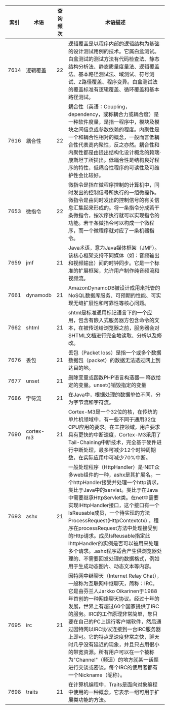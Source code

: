 | 索引 | 术语      | 查询频次 | 术语描述                                                     |
| ---- | --------- | -------- | ------------------------------------------------------------ |
| 7614 | 逻辑覆盖  | 22       | 逻辑覆盖是以程序内部的逻辑结构为基础的设计测试用例的技术。它属白盒测试。白盒测试的测试方法有代码检查法、静态结构分析法、静态质量度量法、逻辑覆盖法、基本路径测试法、域测试、符号测试、Z路径覆盖、程序变异。白盒测试法的覆盖标准有逻辑覆盖、循环覆盖和基本路径测试。 |
| 7616 | 耦合性    | 22       | 耦合性（英语：Coupling，dependency，或称耦合力或耦合度）是一种软件度量，是指一程序中，模块及模块之间信息或参数依赖的程度。内聚性是一个和耦合性相对的概念，一般而言低耦合性代表高内聚性，反之亦然。耦合性和内聚性都是由提出结构化设计概念的赖瑞·康斯坦丁所提出。低耦合性是结构良好程序的特性，低耦合性程序的可读性及可维护性会比较好。 |
| 7653 | 微指令    | 22       | 微指令是指在微程序控制的计算机中，同时发出的控制信号所执行的一组微操作。微指令是由同时发出的控制信号的有关信息汇集起来形成的。将一条指令分成若干条微指令，按次序执行就可以实现指令的功能。若干条微指令可以构成一个微程序，而一个微程序就对应了一条机器指令。 |
| 7659 | jmf       | 21       | Java术语，意为Java媒体框架（JMF）。该核心框架支持不同媒体（如：音频输出和视频输出）间的时钟同步。它是一个标准的扩展框架，允许用户制作纯音频流和视频流。 |
| 7661 | dynamodb  | 21       | AmazonDynamoDB被设计成用来托管的NoSQL数据库服务、可预期的性能、可实现无缝扩展性和可靠性等核心问题。 |
| 7662 | shtml     | 21       | shtml是标准通用标记语言下的一个应用，包含有嵌入式服务器方包含命令的文本，在被传送给浏览器之前，服务器会对SHTML文档进行完全地读取、分析以及修改。 |
| 7676 | 丢包      | 21       | 丢包（Packet loss）是指一个或多个数据数据包（packet）的数据无法透过网上到达目的地。 |
| 7677 | unset     | 21       | 删除变量或函数PHP语言构造器— 释放给定的变量。unset()销毁指定的变量 |
| 7686 | 字符流    | 21       | 在Java中，根据处理的数据单位不同，分为字节流和字符流。       |
| 7690 | cortex-m3 | 21       | Cortex-M3是一个32位的核，在传统的单片机领域中，有一些不同于通用32位CPU应用的要求。在工控领域，用户要求具有更快的中断速度，Cortex-M3采用了Tail-Chaining中断技术，完全基于硬件进行中断处理，最多可减少12个时钟周期数，在实际应用中可减少70%中断。 |
| 7693 | ashx      | 21       | 一般处理程序（HttpHandler）是·NET众多web组件的一种，ashx是其扩展名。一个httpHandler接受并处理一个http请求，类比于Java中的servlet。类比于在Java中需要继承HttpServlet类。在net中需要实现IHttpHandler接口，这个接口有一个IsReusable成员，一个待实现的方法ProcessRequest(HttpContextctx) 。程序在processRequest方法中处理接受到的Http请求。成员IsReusable指定此IhttpHandler的实例是否可以被用来处理多个请求。.ashx程序适合产生供浏览器处理的、不需要回发处理的数据格式，例如用于生成动态图片、动态文本等内容。 |
| 7695 | irc       | 21       | 因特网中继聊天（Internet Relay Chat），一般称为互联网中继聊天，简称：IRC。它是由芬兰人Jarkko Oikarinen于1988年首创的一种网络聊天协议。经过十年的发展，世界上有超过60个国家提供了IRC的服务。IRC的工作原理非常简单，您只要在自己的PC上运行客户端软件，然后通过因特网以IRC协议连接到一台IRC服务器上即可。它的特点是速度非常之快，聊天时几乎没有延迟的现象，并且只占用很小的带宽资源。所有用户可以在一个被称为\"Channel\"（频道）的地方就某一话题进行交谈或密谈。每个IRC的使用者都有一个Nickname（昵称）。 |
| 7698 | traits    | 21       | 在计算机编程中，Traits是面向对象编程中使用的一种概念，它表示一组可用于扩展类功能的方法。 |
